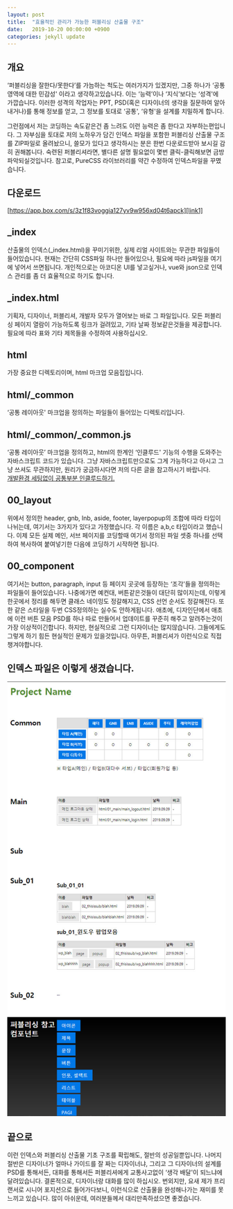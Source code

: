 ```yaml
---
layout: post
title:  "효율적인 관리가 가능한 퍼블리싱 산출물 구조"
date:   2019-10-20 00:00:00 +0900
categories: jekyll update
---
```

## 개요
‘퍼블리싱을 잘한다/못한다’를 가늠하는 척도는 여러가지가 있겠지만, 그중 하나가 ‘공통 영역에 대한 민감성' 이라고 생각하고있습니다. 이는 ‘능력’이나 ‘지식’보다는 ‘성격'에 가깝습니다. 이러한 성격의 작업자는 PPT, PSD(혹은 디자이너의 생각을 질문하여 알아내거나)를 통해 정보를 얻고, 그 정보를 토대로 ‘공통', ‘유형'을 설계를 치밀하게 합니다.

그런점에서 저는 코딩하는 속도같은건 좀 느려도 이런 능력은 좀 한다고 자부하는편입니다. 그 자부심을 토대로 저의 노하우가 담긴 인덱스 파일을 포함한 퍼블리싱 산출물 구조를 ZIP파일로 올려놨으니, 쓸모가 있다고 생각하시는 분은 한번 다운로드받아 보시길 감히 권해봅니다. 숙련된 퍼블리셔라면, 별다른 설명 필요없이 몇번 클릭-클릭해보면 금방 파악되실것입니다. 참고로, PureCSS 라이브러리를 약간 수정하여 인덱스파일을 꾸몄습니다.

## 다운로드
[https://app.box.com/s/3z1f83voggia127yv9w956xd04t6apck][link1]

[link1]: https://app.box.com/s/3z1f83voggia127yv9w956xd04t6apck

## _index
산출물의 인덱스(_index.html)을 꾸미기위한, 실제 리얼 사이트와는 무관한 파일들이 들어있습니다. 현재는 간단히 CSS파일 하나만 들어있으나, 필요에 따라 js파일을 여기에 넣어서 쓰면됩니다. 개인적으로는 아코디온 UI를 넣고싶거나, vue와 json으로 인덱스 관리를 좀 더 효율적으로 하기도 합니다.

## _index.html
기획자, 디자이너, 퍼블리셔, 개발자 모두가 열어보는 바로 그 파일입니다. 모든 퍼블리싱 페이지 열람이 가능하도록 링크가 걸려있고, 기타 날짜 정보같은것들을 제공합니다. 필요에 따라 표와 기타 제목들을 수정하여 사용하십시오.

## html
가장 중요한 디렉토리이며, html 마크업 모음집입니다.

## html/_common
‘공통 레이아웃' 마크업을 정의하는 파일들이 들어있는 디렉토리입니다.

## html/_common/_common.js
‘공통 레이아웃’ 마크업을 정의하고, html의 한계인 ‘인클루드' 기능의 수행을 도와주는 자바스크립트 코드가 있습니다.
그냥 자바스크립트만으로도 그게 가능하다고 아시고 그냥 쓰셔도 무관하지만, 원리가 궁금하시다면 저의 다른 글을 참고하시기 바랍니다.  
[개발환경 세팅없이 공통부분 인클루드하기.][link2]

[link2]: https://spacepublisher.github.io/jekyll/update/2018/05/10/common-html-including-without-setting-development-environment.html

## 00_layout
위에서 정의한 header, gnb, lnb, aside, footer, layerpopup의 조합에 따라 타입이 나뉘는데, 여기서는 3가지가 있다고 가정했습니다. 각 이름은 a,b,c 타입이라고 했습니다. 이제 모든 실제 메인, 서브 페이지를 코딩할때 여기서 정의된 파일 셋중 하나를 선택하여 복사하여 붙여넣기한 다음에 코딩하기 시작하면 됩니다.

## 00_component
여기서는 button, paragraph, input 등 페이지 곳곳에 등장하는 ‘조각'들을 정의하는 파일들이 들어있습니다. 나중에가면 예컨대, 버튼같은것들이 대단히 많이지는데, 이렇게 한곳에서 정리를 해두면 클래스 네이밍도 정갈해지고, CSS 선언 순서도 정갈해진다. 또한 같은 스타일을 두번 CSS정의하는 실수도 안하게됩니다. 애초에, 디자인단에서 애초에 이런 버튼 모음 PSD를 하나 따로 만들어서 업데이트를 꾸준히 해주고 알려주는것이 가장 이상적이긴합니다. 하지만, 현실적으로 그런 디자이너는 많지않습니다. 그들에게도 그렇게 하기 힘든 현실적인 문제가 있을것입니다. 아무튼, 퍼블리셔가 이런식으로 직접 챙겨야합니다.

## 인덱스 파일은 이렇게 생겼습니다.
![ ](/assets/2019-10-20-markup-production-01.jpg)

## 끝으로
이런 인덱스와 퍼블리싱 산출물 기초 구조를 확립해도, 절반의 성공일뿐입니다. 나머지 절반은 디자이너가 얼마나 가이드를 잘 짜는 디자이너냐, 그리고 그 디자이너의 설계를 PSD를 통해서든, 대화를 통해서든 퍼블리셔에게 교통사고없이 ‘생각 배달'이 되느냐에 달려있습니다. 결론적으로, 디자이너랑 대화를 많이 하십시오.
번외지만, 요새 제가 프리랜서로 시니어 포지션으로 들어가다보니, 이런식으로 산출물을 완성해나가는 재미를 못느끼고 있습니다. 많이 아쉬운데, 여러분들께서 대리만족하셨으면 좋겠습니다.
